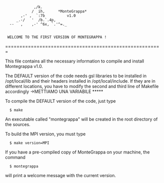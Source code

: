 
	             ,/k.
	            /  ih,		*MonteGrappa*
	       ,-' ,  `:7b 			v1.0
	     _.-/   '  /b.`.4p,
	  --   ,    ,-' ^6x, `.'^=._

		   
     WELCOME TO THE FIRST VERSION OF MONTEGRAPPA !    

=======================================================

This file contains all the necessary information to compile and install
Montegrappa v1.0.    



The DEFAULT version of the code needs gsl libraries to be installed in /opt/local/lib and their headers installed in /opt/local/include.
If they are in different locations, you have to modify the second and
third line of Makefile accordingly
->METTIAMO UNA VARIABILE *****

To compile the DEFAULT version of the code, just type

      $ make

An executable called "montegrappa" will be created in the root directory
of the sources.

To build the MPI version,  you must type 

      $ make version=MPI 

If you have a pre-compiled copy of MonteGrappa on your machine, the command

      $ montegrappa

will print a welcome message with the current version.


 

